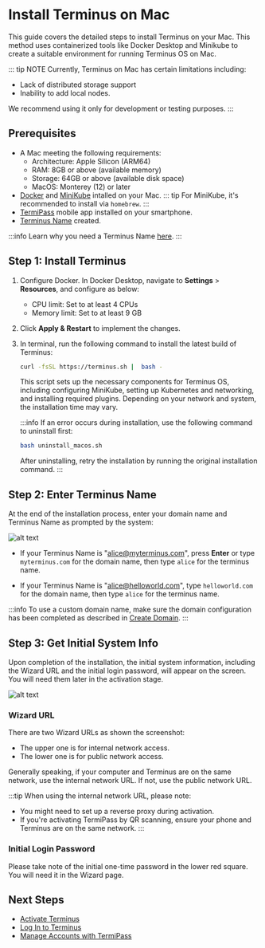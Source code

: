 
# Install Terminus on Mac

This guide covers the detailed steps to install Terminus on your Mac. This method uses containerized tools like Docker Desktop and Minikube to create a suitable environment for running Terminus OS on Mac.

::: tip NOTE
Currently, Terminus on Mac has certain limitations including:
- Lack of distributed storage support 
- Inability to add local nodes. 

We recommend using it only for development or testing purposes.
:::


## Prerequisites

- A Mac meeting the following requirements:
   - Architecture: Apple Silicon (ARM64)
   - RAM: 8GB or above (available memory)
   - Storage: 64GB or above (available disk space)
   - MacOS: Monterey (12) or later
- [Docker](https://www.docker.com/products/docker-desktop/) and [MiniKube](https://minikube.sigs.k8s.io/docs/start/?arch=%2Fmacos%2Farm64%2Fstable%2Fhomebrew) intalled on your Mac. 
::: tip
For MiniKube, it's recommended to install via `homebrew`.
:::
- [TermiPass](../../../termipass/overview.md#download-termipass) mobile app installed on your smartphone.
- [Terminus Name](../../../termipass/account/index.md#create-a-terminus-name) created.

:::info
Learn why you need a Terminus Name [here](../../../../overview/terminus/terminus-name.md#why-do-you-need-a-terminus-name).
:::

## Step 1: Install Terminus 

1. Configure Docker. 
   In Docker Desktop, navigate to **Settings** > **Resources**, and configure as below:
    - CPU limit: Set to at least 4 CPUs
    - Memory limit: Set to at least 9 GB
  
2. Click **Apply & Restart** to implement the changes.
    
3. In terminal, run the following command to install the latest build of Terminus:

   ```bash
   curl -fsSL https://terminus.sh |  bash - 
   ```
   
   This script sets up the necessary components for Terminus OS, including configuring MiniKube, setting up Kubernetes and networking, and installing required plugins. Depending on your network and system, the installation time may vary. 

   :::info
   If an error occurs during installation, use the following command to uninstall first:

   ```bash
   bash uninstall_macos.sh
   ```
   After uninstalling, retry the installation by running the original installation command.
   :::
 
## Step 2: Enter Terminus Name

At the end of the installation process, enter your domain name and Terminus Name as prompted by the system:

![alt text](/images/how-to/terminus/enter_terminus_name.png)

- If your Terminus Name is "alice@myterminus.com", press **Enter** or type `myterminus.com` for the domain name, then type `alice` for the terminus name.

- If your Terminus Name is "alice@helloworld.com", type `helloworld.com` for the domain name, then type `alice` for the terminus name.

:::info
To use a custom domain name, make sure the domain configuration has been completed as described in [Create Domain](../../../space/domain/host-domain.md).
:::

## Step 3: Get Initial System Info

Upon completion of the installation, the initial system information, including the Wizard URL and the initial login password, will appear on the screen. You will need them later in the activation stage.

![alt text](/images/how-to/terminus/one_time_password.png)

### Wizard URL

There are two Wizard URLs as shown the screenshot:

- The upper one is for internal network access.
- The lower one is for public network access.

Generally speaking, if your computer and Terminus are on the same network, use the internal network URL. If not, use the public network URL.

:::tip
When using the internal network URL, please note:
- You might need to set up a reverse proxy during activation.
- If you're activating TermiPass by QR scanning, ensure your phone and Terminus are on the same network.
:::

### Initial Login Password

Please take note of the initial one-time password in the lower red square. You will need it in the Wizard page. 

## Next Steps

- [Activate Terminus](../wizard.md)
- [Log In to Terminus](../login.md)
- [Manage Accounts with TermiPass](../../../termipass/account/index.md)







